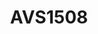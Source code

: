 ---
title: AVS1508
github: https://github.com/AVS1508
mode: dark
transition: 1s
score: 77.4
archetype:
- Little Bit of Everything
---